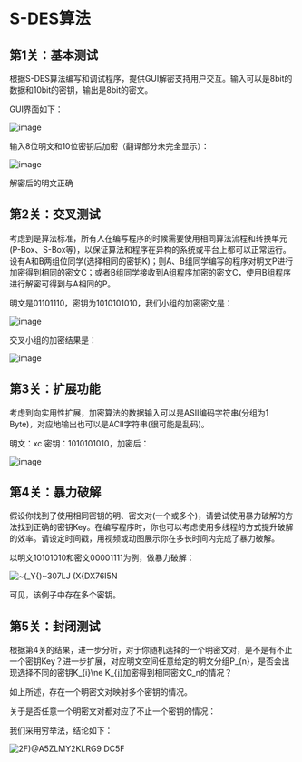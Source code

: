 # S-DES算法

## 第1关：基本测试      
根据S-DES算法编写和调试程序，提供GUI解密支持用户交互。输入可以是8bit的数据和10bit的密钥，输出是8bit的密文。

GUI界面如下：

![image](https://github.com/newnameno/DES/assets/147228318/f9323f3b-d0e1-41c5-a473-079472c75af1)

输入8位明文和10位密钥后加密（翻译部分未完全显示）：

![image](https://github.com/newnameno/DES/assets/147228318/5079fece-dcbf-484e-b712-79f5bb5ddbe4)

解密后的明文正确

## 第2关：交叉测试
考虑到是算法标准，所有人在编写程序的时候需要使用相同算法流程和转换单元(P-Box、S-Box等)，以保证算法和程序在异构的系统或平台上都可以正常运行。设有A和B两组位同学(选择相同的密钥K)；则A、B组同学编写的程序对明文P进行加密得到相同的密文C；或者B组同学接收到A组程序加密的密文C，使用B组程序进行解密可得到与A相同的P。

明文是01101110，密钥为1010101010，我们小组的加密密文是：

![image](https://github.com/newnameno/DES/assets/147228318/e471bb66-e8ff-4f68-87a1-6e676e61d947)

交叉小组的加密结果是：

![image](https://github.com/newnameno/DES/assets/147228318/f9c42434-8704-4856-8163-5d7d8762a3f9)

## 第3关：扩展功能
考虑到向实用性扩展，加密算法的数据输入可以是ASII编码字符串(分组为1 Byte)，对应地输出也可以是ACII字符串(很可能是乱码)。

明文：xc 密钥：1010101010，加密后：

![image](https://github.com/newnameno/DES/assets/147228318/4d5d5882-e67c-4f02-963a-a5bfd23a203d)

## 第4关：暴力破解
假设你找到了使用相同密钥的明、密文对(一个或多个)，请尝试使用暴力破解的方法找到正确的密钥Key。在编写程序时，你也可以考虑使用多线程的方式提升破解的效率。请设定时间戳，用视频或动图展示你在多长时间内完成了暴力破解。

以明文10101010和密文00001111为例，做暴力破解：

![~(_Y{)~307LJ (X{DX76I5N](https://github.com/newnameno/DES/assets/147228318/e6c1ed2a-5410-40d1-abb4-0c98af11dbcf)

可见，该例子中存在多个密钥。

## 第5关：封闭测试
根据第4关的结果，进一步分析，对于你随机选择的一个明密文对，是不是有不止一个密钥Key？进一步扩展，对应明文空间任意给定的明文分组P_{n}，是否会出现选择不同的密钥K_{i}\ne K_{j}加密得到相同密文C_n的情况？

如上所述，存在一个明密文对映射多个密钥的情况。

关于是否任意一个明密文对都对应了不止一个密钥的情况：

我们采用穷举法，结论如下：

![2`F`)@A5ZLMY2KLRG9 DC5F](https://github.com/newnameno/DES/assets/147228318/92949b68-209e-4e41-9bca-e17903274ed8)
